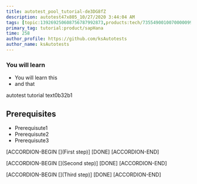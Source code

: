```yaml
---
title: autotest_pool_tutorial-de3DG8fZ
description: autotest47x805_10/27/2020 3:44:04 AM
tags: [topic:139269250608756787992873,products:tech/73554900100700000996,tutorial:experience/advanced]
primary_tag: tutorial:product/sapHana
time: 258
author_profile: https://github.com/ksAutotests
author_name: ksAutotests
---
```

### You will learn
- You will learn this
- and that

autotest tutorial text0b32b1

## Prerequisites
- Prerequisute1
- Prerequisute2
- Prerequisute3

[ACCORDION-BEGIN [](First step)]
[DONE]
[ACCORDION-END]

[ACCORDION-BEGIN [](Second step)]
[DONE]
[ACCORDION-END]

[ACCORDION-BEGIN [](Third step)]
[DONE]
[ACCORDION-END]

